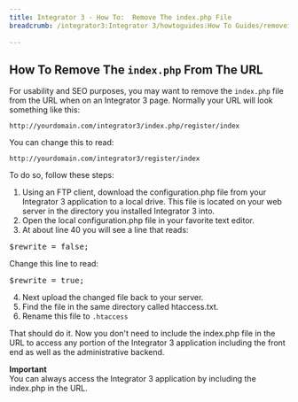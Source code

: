 ```yaml
---
title: Integrator 3 - How To:  Remove The index.php File 
breadcrumb: /integrator3:Integrator 3/howtoguides:How To Guides/removeindexfile:Remove The index.php File
 
---
```


## How To Remove The `index.php` From The URL

For usability and SEO purposes, you may want to remove the `index.php` file from the URL when on an Integrator 3 page.  Normally your URL will look something like this:

`http://yourdomain.com/integrator3/index.php/register/index`

You can change this to read:

`http://yourdomain.com/integrator3/register/index`

To do so, follow these steps:

1. Using an FTP client, download the configuration.php file from your Integrator 3 application to a local drive. This file is located on your web server in the directory you installed Integrator 3 into.
2. Open the local configuration.php file in your favorite text editor.
3. At about line 40 you will see a line that reads:
<pre>$rewrite = false;</pre>
Change this line to read:
<pre>$rewrite = true;</pre>
4. Next upload the changed file back to your server.
5. Find the file in the same directory called htaccess.txt.
6. Rename this file to `.htaccess`

That should do it. Now you don't need to include the index.php file in the URL to access any portion of the Integrator 3 application including the front end as well as the administrative backend.

<div class="alert alert-warning"><strong>Important</strong><br/>
You can always access the Integrator 3 application by including the index.php in the URL.
</div>
